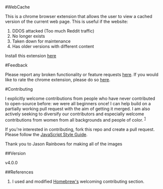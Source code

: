 #WebCache

This is a chrome browser extension that allows the user to view a cached version of the current web page.
This is useful if the website:

1. DDOS attacked (Too much Reddit traffic)
1. No longer exists
1. Taken down for maintenance
1. Has older versions with different content

Install this extension [here](https://chrome.google.com/webstore/detail/webcache/cmmlgikpahieigpcclckfmhnchdlfnjd)

#Feedback

Please report any broken functionality or feature requests [here](https://github.com/Dbz/WebCache/issues).
If you would like to rate the chrome extension, please do so [here](https://chrome.google.com/webstore/detail/webcache/cmmlgikpahieigpcclckfmhnchdlfnjd/reviews).


#Contributing

I explicitly welcome contributions from people who have never contributed to open-source before: we were all beginners once!
I can help build on a partially working pull request with the aim of getting it merged.
I am also actively seeking to diversify our contributors and especially welcome contributions from women from all backgrounds and people of color. <sup>[1](#References)</sup>

If you're interested in contributing, fork this repo and create a pull request.
Please follow the [JavaScript Style Guide](https://github.com/airbnb/javascript).

Thank you to Jason Rainbows for making all of the images

##Version

v4.0.0

##References

  1. I used and modified [Homebrew's](https://github.com/Homebrew/brew#contributing) welcoming contributing section.